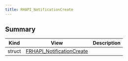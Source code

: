 ```yaml
---
title: RHAPI_NotificationCreate
---
```


## Summary
| Kind | View | Description |
|------|------|-------------|
|struct|[FRHAPI_NotificationCreate](/unreal-plugins/all/structfrhapi__notificationcreate/#structFRHAPI__NotificationCreate)||
